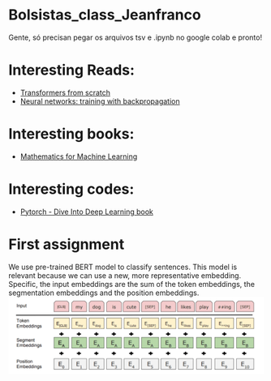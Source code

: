 # Bolsistas_class_Jeanfranco
Gente, só precisan pegar os arquivos tsv e .ipynb no google colab e pronto!
# Interesting Reads:
* [Transformers from scratch](http://peterbloem.nl/blog/transformers?fbclid=IwAR2uQldWOByDAEa-EifEX0aVjFJXMfmnXhM0Ry6UaDIGP6jSdEw59Ro8UUM)
* [Neural networks: training with backpropagation](https://www.jeremyjordan.me/neural-networks-training/?fbclid=IwAR0qKepf7-sog4noZCJBVGf8xvX_sWo6Blq1o1uRk5C_xHF_zJiCRzKSz3c)
# Interesting books:
* [Mathematics for Machine Learning](https://mml-book.github.io/?fbclid=IwAR0LwYLBqJk7h-pkln9moc2ATnIK3M4A5MBJFfZVXJnbOd6G1tAdSN9bAX8)
# Interesting codes:
* [Pytorch -  Dive Into Deep Learning book](https://github.com/dsgiitr/d2l-pytorch?fbclid=IwAR1gcdAuhvcj7EvqaSBfP3nLEljvJLO_10pioz5hzP2kolNF7_ROwtaYtgU)
# First assignment
We use pre-trained BERT model to classify sentences. This model is relevant because we can use a new, more representative embedding. Specific, the input embeddings are the sum of the token embeddings, the segmentation embeddings and the position embeddings.
![Recursive outpainting](img/embedding_bert.png)

